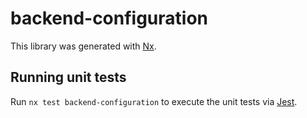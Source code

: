 # backend-configuration

This library was generated with [Nx](https://nx.dev).

## Running unit tests

Run `nx test backend-configuration` to execute the unit tests via [Jest](https://jestjs.io).
